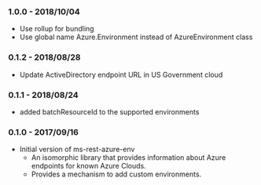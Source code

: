 ### 1.0.0 - 2018/10/04

- Use rollup for bundling
- Use global name Azure.Environment instead of AzureEnvironment class

### 0.1.2 - 2018/08/28

- Update ActiveDirectory endpoint URL in US Government cloud

### 0.1.1 - 2018/08/24

- added batchResourceId to the supported environments

### 0.1.0 - 2017/09/16

- Initial version of ms-rest-azure-env
  - An isomorphic library that provides information about Azure endpoints for known Azure Clouds.
  - Provides a mechanism to add custom environments.
